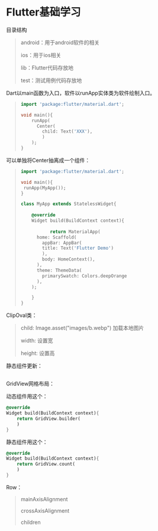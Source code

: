 # Flutter基础学习

目录结构

> android：用于android软件的相关
>
> ios：用于ios相关
>
> lib：Flutter代码存放地
>
> test：测试用例代码存放地

Dart以main函数为入口，软件以runApp实体类为软件绘制入口。

> ```dart
> import 'package:flutter/material.dart';
> 
> void main(){
>     runApp(
>     	Center(
>         child: Text('XXX'),
>         )
>     );
> }
> ```

可以单独将Center抽离成一个组件：

> ```dart
> import 'package:flutter/material.dart';
> 
> void main(){
>  runApp(MyApp());
> }
> 
> class MyApp extends StatelessWidget{
>     
>     @override
>     Widget build(BuildContext context){
>         
>            return MaterialApp(
>       home: Scaffold(
>         appBar: AppBar(
>         title: Text('Flutter Demo')
>         ),
>         body: HomeContext(),
>       ),
>       theme: ThemeData(
>         primarySwatch: Colors.deepOrange
>       ),
>     );
> 
>     }
> }
> 
> ```
>
> 

ClipOval类：

> child: Image.asset("images/b.webp") 加载本地图片
>
> width: 设置宽
>
> height: 设置高

静态组件更新：

```Dar
```



GridView网格布局：

动态组件用这个：

```dart
@override
Widget build(BuildContext context){
	return GridView.builder(
	)
}
```



静态组件用这个：

```dart
@override
Widget build(BuildContext context){
	return GridView.count(
	)
}
```





Row：

> mainAxisAlignment
>
> crossAxisAlignment
>
> children